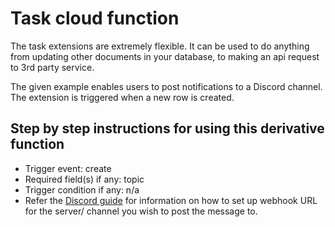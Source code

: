 # Task cloud function

The task extensions are extremely flexible. It can be used to do anything from updating other documents in your database, to making an api request to 3rd party service.

The given example enables users to post notifications to a Discord channel. The extension is triggered when a new row is created.

## Step by step instructions for using this derivative function

- Trigger event: create
- Required field(s) if any: topic
- Trigger condition if any: n/a
- Refer the [Discord guide](https://discordjs.guide/popular-topics/webhooks.html#creating-webhooks-through-server-settings) 
for information on how to set up webhook URL for the server/ channel you wish to post the message to. 

